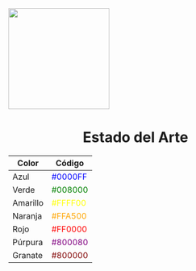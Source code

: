 
<img src="https://semanadelcannabis.cayetano.edu.pe/assets/img/logo-upch.png" width="200">
 <h1 align="center">Estado del Arte</h1>
</p>



| Color      | Código    |
|------------|-----------|
| Azul       | <span style="color:#0000FF;">#0000FF</span> |
| Verde      | <span style="color:#008000;">#008000</span> |
| Amarillo   | <span style="color:#FFFF00;">#FFFF00</span> |
| Naranja    | <span style="color:#FFA500;">#FFA500</span> |
| Rojo       | <span style="color:#FF0000;">#FF0000</span> |
| Púrpura    | <span style="color:#800080;">#800080</span> |
| Granate    | <span style="color:#800000;">#800000</span> |
